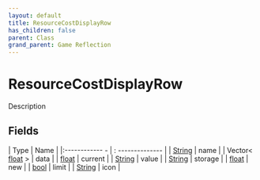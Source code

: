 ```yaml
---
layout: default
title: ResourceCostDisplayRow
has_children: false
parent: Class
grand_parent: Game Reflection
---
```

# ResourceCostDisplayRow
Description 

## Fields
| Type | Name |
|:------------ - | : -------------- |
| [String](game-reflection/components/string.md) | name |
| Vector< [float](game-reflection/components/float.md) > | data |
| [float](game-reflection/components/float.md) | current |
| [String](game-reflection/components/string.md) | value |
| [String](game-reflection/components/string.md) | storage |
| [float](game-reflection/components/float.md) | new |
| [bool](game-reflection/components/bool.md) | limit |
| [String](game-reflection/components/string.md) | icon |
